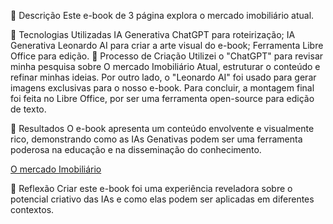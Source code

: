 📒 Descrição
Este e-book de 3 página explora o mercado imobiliário atual.

🤖 Tecnologias Utilizadas
IA Generativa ChatGPT para roteirização;
IA Generativa Leonardo AI para criar a arte visual do e-book;
Ferramenta Libre Office para edição.
🧐 Processo de Criação
Utilizei o "ChatGPT" para revisar minha pesquisa sobre O mercado Imobiliário Atual, estruturar o conteúdo e refinar minhas ideias. Por outro lado, o "Leonardo AI" foi usado para gerar imagens exclusivas para o nosso e-book. Para concluir, a montagem final foi feita no Libre Office, por ser uma ferramenta open-source para edição de texto.

🚀 Resultados
O e-book apresenta um conteúdo envolvente e visualmente rico, demonstrando como as IAs Genativas podem ser uma ferramenta poderosa na educação e na disseminação do conhecimento.

[O mercado Imobiliário](https://github.com/user-attachments/files/15523564/Sem.titulo.1.odt)


💭 Reflexão
Criar este e-book foi uma experiência reveladora sobre o potencial criativo das IAs e como elas podem ser aplicadas em diferentes contextos.
